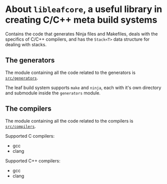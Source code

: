 # About `libleafcore`, a useful library in creating C/C++ meta build systems 

Contains the code that generates Ninja files and Makefiles,
deals with the specifics of C/C++ compilers, and has the `Stack<T>`
data structure for dealing with stacks.

## The generators
The module containing all the code related to the generators is [`src/generators`][src_generators_link].

The leaf build system supports `make` and `ninja`, each with it's own directory
and submodule inside the `generators` module.

## The compilers
The module containing all the code related to the compilers is [`src/compilers`][src_compilers_link].

Supported C compilers:
- gcc
- clang

Supported C++ compilers:
- gcc
- clang

[src_generators_link]: https://github.com/dblanovschi/leafbuild/tree/master/libleafcore/src/generators
[src_compilers_link]: https://github.com/dblanovschi/leafbuild/tree/master/libleafcore/src/compilers